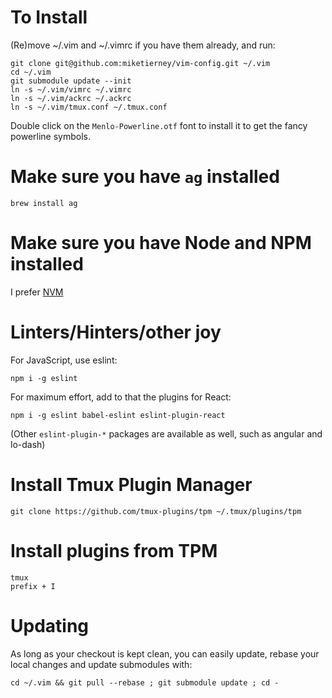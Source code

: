 # To Install

(Re)move ~/.vim and ~/.vimrc if you have them already, and run:

    git clone git@github.com:miketierney/vim-config.git ~/.vim
    cd ~/.vim
    git submodule update --init
    ln -s ~/.vim/vimrc ~/.vimrc
    ln -s ~/.vim/ackrc ~/.ackrc
    ln -s ~/.vim/tmux.conf ~/.tmux.conf

Double click on the `Menlo-Powerline.otf` font to install it to get the fancy powerline symbols.

# Make sure you have `ag` installed

    brew install ag

# Make sure you have Node and NPM installed

I prefer [NVM](https://github.com/creationix/nvm)

# Linters/Hinters/other joy

For JavaScript, use eslint:

    npm i -g eslint

For maximum effort, add to that the plugins for React:

    npm i -g eslint babel-eslint eslint-plugin-react

(Other `eslint-plugin-*` packages are available as well, such as angular and lo-dash)

# Install Tmux Plugin Manager

    git clone https://github.com/tmux-plugins/tpm ~/.tmux/plugins/tpm

# Install plugins from TPM

    tmux
    prefix + I

# Updating

As long as your checkout is kept clean, you can easily update, rebase your local changes and update submodules with:

    cd ~/.vim && git pull --rebase ; git submodule update ; cd -
